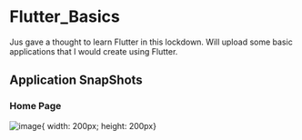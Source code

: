 # Flutter_Basics
Jus gave a thought to learn Flutter in this lockdown. Will upload some basic applications that I would create using Flutter.

## Application SnapShots
### Home Page
![image](https://drive.google.com/uc?export=view&id=1nYzTltxnG8G5DJlkjT90uocT9S_8UaC0){ width: 200px; height: 200px}




